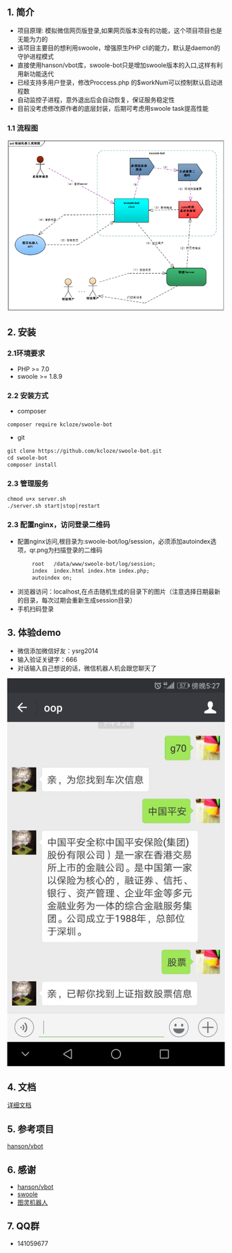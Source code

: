 ## 1. 简介

* 项目原理: 模拟微信网页版登录,如果网页版本没有的功能，这个项目项目也是无能为力的
* 该项目主要目的想利用swoole，增强原生PHP cli的能力，默认是daemon的守护进程模式
* 直接使用hanson/vbot库，swoole-bot只是增加swoole版本的入口,这样有利用新功能迭代
* 已经支持多用户登录，修改Proccess.php 的$workNum可以控制默认启动进程数
* 自动监控子进程，意外退出后会自动恢复，保证服务稳定性
* 目前没考虑修改原作者的底层封装，后期可考虑用swoole task提高性能

### 1.1 流程图
![微信机器人执行流程图](flowchart2.png)

## 2. 安装

### 2.1环境要求

* PHP >= 7.0
* swoole >= 1.8.9

### 2.2 安装方式



* composer

```
composer require kcloze/swoole-bot
```

* git

```
git clone https://github.com/kcloze/swoole-bot.git
cd swoole-bot
composer install
```

### 2.3 管理服务


``` 
chmod u+x server.sh
./server.sh start|stop|restart

``` 
### 2.3 配置nginx，访问登录二维码

* 配置nginx访问,根目录为:swoole-bot/log/session，必须添加autoindex选项，qr.png为扫描登录的二维码

```
        root   /data/www/swoole-bot/log/session;
        index  index.html index.htm index.php;
        autoindex on;

```
* 浏览器访问：localhost,在点击随机生成的目录下的图片（注意选择日期最新的目录，每次过期会重新生成session目录）
* 手机扫码登录



## 3. 体验demo
* 微信添加微信好友：ysrg2014
* 输入验证关键字：666
* 对话输入自己想说的话，微信机器人机会跟您聊天了

![效果截图1](demo-1.png)


## 4. 文档

[详细文档](https://github.com/HanSon/vbot/wiki)




## 5. 参考项目

[hanson/vbot](https://github.com/HanSon/vbot)


## 6. 感谢

* [hanson/vbot](https://github.com/HanSon/vbot)
* [swoole](http://www.swoole.com/)
* [图灵机器人](http://www.tuling123.com/)

## 7. QQ群
* 141059677
